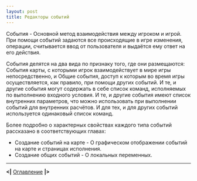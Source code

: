 ```yaml
---
layout: post
title: Редакторы событий
---
```


События - Основной метод взаимодействия между игроком и игрой. При помощи событий задаются все происходящие в игре изменения, операции, считывается ввод от пользователя и выдаётся ему ответ на его действия.

События делятся на два вида по признаку того, где они размещаются: События карты, с которыми игрок взаимодействует в мире игры непосредственно, и Общие события, доступ к которым во время игры осуществляется, как правило, при помощи других событий. И те, и другие события могут содержать в себе список команд, исполняемых по выполнению входного условия. И те, и другие события имеют список внутренних параметров, что можно использовать при выполнении событий для внутренних расчётов. И для тех, и для других событий используется одинаковый список команд.

Более подробно о характерных свойствах каждого типа событий рассказано в соответствующих главах:
* Создание событий на карте - О графическом отображении событий на карте и страницах исполнения.
* Создание общих событий - О локальных переменных.

---
**<|** [Оглавление]({{site.baseurl}}/wrpge-ru/contents.html) **|>**
